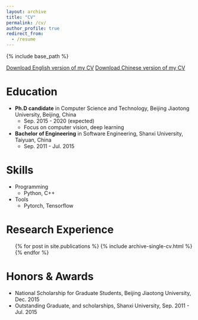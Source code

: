 ```yaml
---
layout: archive
title: "CV"
permalink: /cv/
author_profile: true
redirect_from:
  - /resume
---
```


{% include base_path %}

[Download English version of my CV](http://xuewenyuan.github.io/files/cv-en-wenyuan.pdf)
[Download Chinese version of my CV](http://xuewenyuan.github.io/files/cv-cn-wenyuan.pdf)

Education
======
* **Ph.D candidate** in Computer Science and Technology, Beijing Jiaotong University, Beijing, China
  * Sep. 2015 - 2020 (expected)
  * Focus on computer vision, deep learning
* **Bachelor of Engineering** in Software Engineering, Shanxi University, Taiyuan, China
  * Sep. 2011 - Jul. 2015

Skills
======
* Programming
  * Python, C++
* Tools
  * Pytorch, Tensorflow

Research Experience
======
  <ul>{% for post in site.publications %}
    {% include archive-single-cv.html %}
  {% endfor %}</ul>

Honors & Awards
======
* National Scholarship for Graduate Students, Beijing Jiaotong University, Dec. 2015
* Outstanding Graduate, and scholarships, Shanxi University, Sep. 2011 - Jul. 2015

